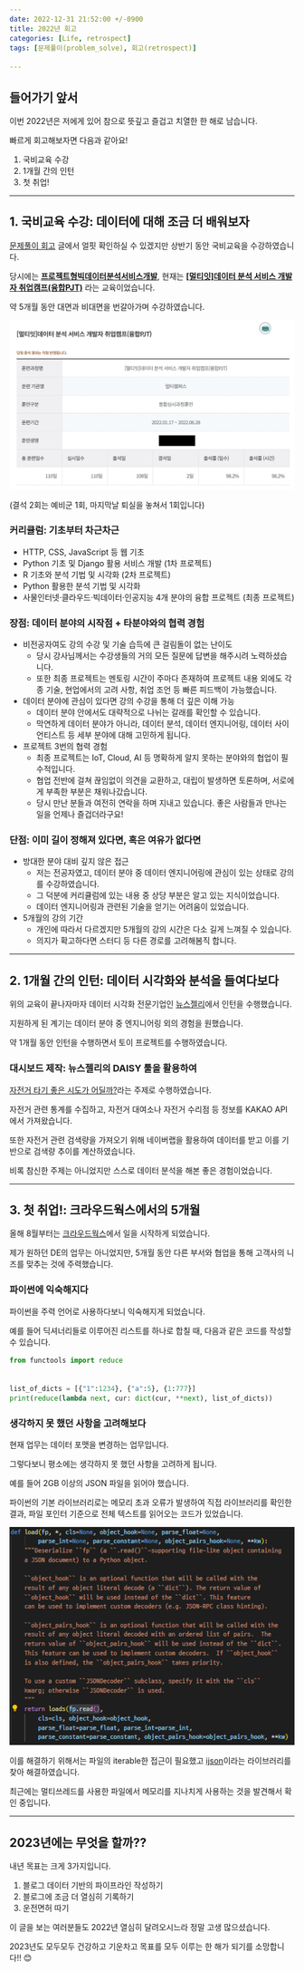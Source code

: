 ```yaml
---
date: 2022-12-31 21:52:00 +/-0900
title: 2022년 회고
categories: [Life, retrospect]
tags: [문제풀이(problem_solve), 회고(retrospect)]

---
```

## 들어가기 앞서
이번 2022년은 저에게 있어 참으로 뜻깊고 즐겁고 치열한 한 해로 남습니다.

빠르게 회고해보자면 다음과 같아요!

1. 국비교육 수강
2. 1개월 간의 인턴
3. 첫 취업!

---
## 1. 국비교육 수강: 데이터에 대해 조금 더 배워보자

[문제풀이 회고](/_posts/2022-07-31-0111_ps_retrospect.md) 글에서 얼핏 확인하실 수 있겠지만 상반기 동안 국비교육을 수강하였습니다.

당시에는 **<u>프로젝트형빅데이터분석서비스개발</u>**, 현재는 **<u>\[멀티잇\]데이터 분석 서비스 개발자 취업캠프(융합PJT)</u>** 라는 교육이었습니다.

약 5개월 동안 대면과 비대면을 번갈아가며 수강하였습니다.

![국비교육 출석사진](/assets/img/life/9002/9002_learning.png)

(결석 2회는 예비군 1회, 마지막날 퇴실을 놓쳐서 1회입니다)

### 커리큘럼: 기초부터 차근차근
- HTTP, CSS, JavaScript 등 웹 기초
- Python 기초 및 Django 활용 서비스 개발 (1차 프로젝트)
- R 기초와 분석 기법 및 시각화 (2차 프로젝트)
- Python 활용한 분석 기법 및 시각화
- 사물인터넷‧클라우드‧빅데이터‧인공지능 4개 분야의 융합 프로젝트 (최종 프로젝트)

### 장점: 데이터 분야의 시작점 + 타분야와의 협력 경험
- 비전공자여도 강의 수강 및 기술 습득에 큰 걸림돌이 없는 난이도
    - 당시 강사님께서는 수강생들의 거의 모든 질문에 답변을 해주시려 노력하셨습니다.
    - 또한 최종 프로젝트는 멘토링 시간이 주마다 존재하여 프로젝트 내용 외에도 각종 기술, 현업에서의 고려 사항, 취업 조언 등 빠른 피드백이 가능했습니다.
- 데이터 분야에 관심이 있다면 강의 수강을 통해 더 깊은 이해 가능
    - 데이터 분야 안에서도 대략적으로 나뉘는 갈래를 확인할 수 있습니다.
    - 막연하게 데이터 분야가 아니라, 데이터 분석, 데이터 엔지니어링, 데이터 사이언티스트 등 세부 분야에 대해 고민하게 됩니다.
- 프로젝트 3번의 협력 경험
    - 최종 프로젝트는 IoT, Cloud, AI 등 명확하게 알지 못하는 분야와의 협업이 필수적입니다.
    - 협업 전반에 걸쳐 끊임없이 의견을 교환하고, 대립이 발생하면 토론하며, 서로에게 부족한 부분은 채워나갔습니다.
    - 당시 만난 분들과 여전히 연락을 하며 지내고 있습니다. 좋은 사람들과 만나는 일을 언제나 즐겁더라구요!

### 단점: 이미 길이 정해져 있다면, 혹은 여유가 없다면
- 방대한 분야 대비 깊지 않은 접근
    - 저는 전공자였고, 데이터 분야 중 데이터 엔지니어링에 관심이 있는 상태로 강의를 수강하였습니다.
    - 그 덕분에 커리큘럼에 있는 내용 중 상당 부분은 알고 있는 지식이었습니다.
    - 데이터 엔지니어링과 관련된 기술을 얻기는 어려움이 있었습니다.
- 5개월의 강의 기간
    - 개인에 따라서 다르겠지만 5개월의 강의 시간은 다소 길게 느껴질 수 있습니다.
    - 의지가 확고하다면 스터디 등 다른 경로를 고려해봄직 합니다.

---
## 2. 1개월 간의 인턴: 데이터 시각화와 분석을 들여다보다

위의 교육이 끝나자마자 데이터 시각화 전문기업인 [뉴스젤리](http://newsjel.ly/)에서 인턴을 수행했습니다.

지원하게 된 계기는 데이터 분야 중 엔지니어링 외의 경험을 원했습니다.

약 1개월 동안 인턴을 수행하면서 토이 프로젝트를 수행하였습니다.

### 대시보드 제작: 뉴스젤리의 DAISY 툴을 활용하여

[자전거 타기 좋은 시도가 어딜까?](https://daisy.newsjel.ly/basic/gallery/953)라는 주제로 수행하였습니다.

자전거 관련 통계를 수집하고, 자전거 대여소나 자전거 수리점 등 정보를 KAKAO API에서 가져왔습니다.

또한 자전거 관련 검색량을 가져오기 위해 네이버랩을 활용하여 데이터를 받고 이를 기반으로 검색량 추이를 계산하였습니다.

비록 참신한 주제는 아니었지만 스스로 데이터 분석을 해본 좋은 경험이었습니다.

---
## 3. 첫 취업!: 크라우드웍스에서의 5개월

올해 8월부터는 [크라우드웍스](https://www.crowdworks.kr/)에서 일을 시작하게 되었습니다.

제가 원하던 DE의 업무는 아니었지만, 5개월 동안 다른 부서와 협업을 통해 고객사의 니즈를 맞추는 것에 주력했습니다.

### 파이썬에 익숙해지다

파이썬을 주력 언어로 사용하다보니 익숙해지게 되었습니다.

예를 들어 딕셔너리들로 이루어진 리스트를 하나로 합칠 때, 다음과 같은 코드를 작성할 수 있습니다.

```python
from functools import reduce


list_of_dicts = [{"1":1234}, {"a":5}, {1:777}]
print(reduce(lambda next, cur: dict(cur, **next), list_of_dicts))
```

### 생각하지 못 했던 사항을 고려해보다

현재 업무는 데이터 포맷을 변경하는 업무입니다.

그렇다보니 평소에는 생각하지 못 했던 사항을 고려하게 됩니다.

예를 들어 2GB 이상의 JSON 파일을 읽어야 했습니다.

파이썬의 기본 라이브러리로는 메모리 초과 오류가 발생하여 직접 라이브러리를 확인한 결과, 파일 포인터 기준으로 전체 텍스트를 읽어오는 코드가 있었습니다.

![json라이브러리 load](/assets/img/life/9002/9002_json_load.png)

이를 해결하기 위해서는 파일의 iterable한 접근이 필요했고 [ijson](https://pypi.org/project/ijson/)이라는 라이브러리를 찾아 해결하였습니다.

최근에는 멀티쓰레드를 사용한 파일에서 메모리를 지나치게 사용하는 것을 발견해서 확인 중입니다.

---
## 2023년에는 무엇을 할까??

내년 목표는 크게 3가지입니다.

1. 블로그 데이터 기반의 파이프라인 작성하기
2. 블로그에 조금 더 열심히 기록하기
3. 운전면허 따기

이 글을 보는 여러분들도 2022년 열심히 달려오시느라 정말 고생 많으셨습니다.

2023년도 모두모두 건강하고 기운차고 목표를 모두 이루는 한 해가 되기를 소망합니다!! 😊

